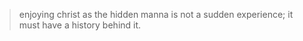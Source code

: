 > enjoying christ as the hidden manna is not a sudden experience; it must have a history behind it.
